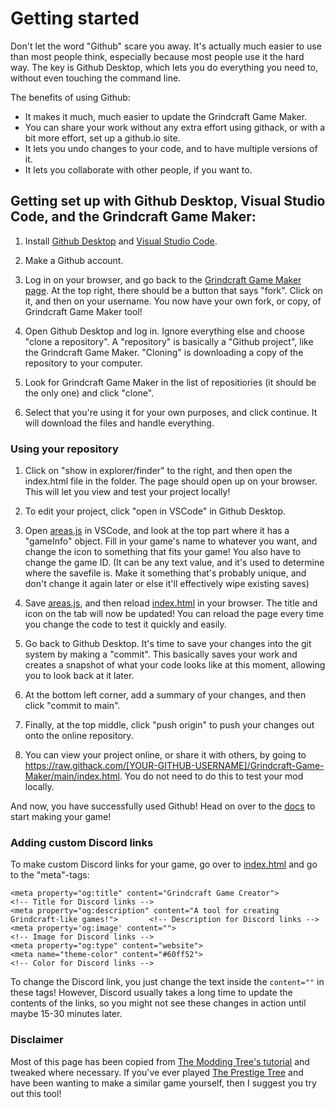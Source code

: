 # Getting started

Don't let the word "Github" scare you away. It's actually much easier to use than most people think, especially because most people use it the hard way. The key is Github Desktop, which lets you do everything you need to, without even touching the command line.

The benefits of using Github:

 - It makes it much, much easier to update the Grindcraft Game Maker.
 - You can share your work without any extra effort using githack, or with a bit more effort, set up a github.io site.
 - It lets you undo changes to your code, and to have multiple versions of it.
 - It lets you collaborate with other people, if you want to.

## Getting set up with Github Desktop, Visual Studio Code, and the Grindcraft Game Maker:

1. Install [Github Desktop](https://desktop.github.com/) and [Visual Studio Code](https://code.visualstudio.com/).

2. Make a Github account.

3. Log in on your browser, and go back to the [Grindcraft Game Maker page](https://github.com/MiraTheCat/Grindcraft-Game-Maker). At the top right, there should be a button that says "fork". Click on it, and then on your username. You now have your own fork, or copy, of Grindcraft Game Maker tool!

4. Open Github Desktop and log in. Ignore everything else and choose "clone a repository". A "repository" is basically a "Github project", like the Grindcraft Game Maker. "Cloning" is downloading a copy of the repository to your computer.

5. Look for Grindcraft Game Maker in the list of repositiories (it should be the only one) and click "clone".

6. Select that you're using it for your own purposes, and click continue. It will download the files and handle everything.

### Using your repository

1. Click on "show in explorer/finder" to the right, and then open the index.html file in the folder. The page should open up on your browser. This will let you view and test your project locally!

2. To edit your project, click "open in VSCode" in Github Desktop.

3. Open [areas.js](/js/areas.js) in VSCode, and look at the top part where it has a "gameInfo" object. Fill in your game's name to whatever you want, and change the icon to something that fits your game! You also have to change the game ID. (It can be any text value, and it's used to determine where the savefile is. Make it something that's probably unique, and don't change it again later or else it'll effectively wipe existing saves)

4. Save [areas.js](/js/areas.js), and then reload [index.html](/index.html) in your browser. The title and icon on the tab will now be updated! You can reload the page every time you change the code to test it quickly and easily.

5. Go back to Github Desktop. It's time to save your changes into the git system by making a "commit". This basically saves your work and creates a snapshot of what your code looks like at this moment, allowing you to look back at it later.

6. At the bottom left corner, add a summary of your changes, and then click "commit to main".

7. Finally, at the top middle, click "push origin" to push your changes out onto the online repository.

8. You can view your project online, or share it with others, by going to https://raw.githack.com/[YOUR-GITHUB-USERNAME]/Grindcraft-Game-Maker/main/index.html. You do not need to do this to test your mod locally.

And now, you have successfully used Github! Head on over to the [docs](overview.md) to start making your game!

### Adding custom Discord links

To make custom Discord links for your game, go over to [index.html](/index.html) and go to the "meta"-tags:

```
<meta property="og:title" content="Grindcraft Game Creator">                                <!-- Title for Discord links -->
<meta property="og:description" content="A tool for creating Grindcraft-like games!">       <!-- Description for Discord links -->
<meta property='og:image' content="">                                                       <!-- Image for Discord links -->
<meta property="og:type" content="website">
<meta name="theme-color" content="#60ff52">                                                 <!-- Color for Discord links -->
```

To change the Discord link, you just change the text inside the `content=""` in these tags!
However, Discord usually takes a long time to update the contents of the links, so you might not see these changes in action until maybe 15-30 minutes later.

### Disclaimer

Most of this page has been copied from [The Modding Tree's tutorial](https://github.com/Acamaeda/The-Modding-Tree) and tweaked where necessary.
If you've ever played [The Prestige Tree](https://jacorb90.me/Prestige-Tree/) and have been wanting to make a similar game yourself, then I suggest you try out this tool!